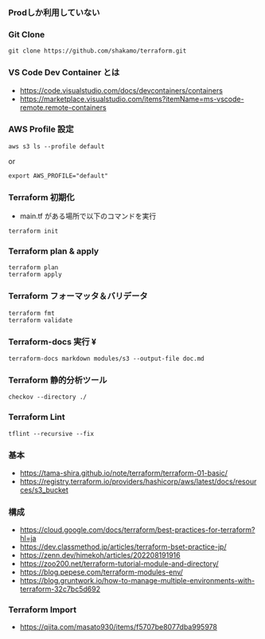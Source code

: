 ### Prodしか利用していない


### Git Clone

```
git clone https://github.com/shakamo/terraform.git
```

### VS Code Dev Container とは

- https://code.visualstudio.com/docs/devcontainers/containers
- https://marketplace.visualstudio.com/items?itemName=ms-vscode-remote.remote-containers

### AWS Profile 設定

```
aws s3 ls --profile default
```

or

```
export AWS_PROFILE="default"
```

### Terraform 初期化

- main.tf がある場所で以下のコマンドを実行

```
terraform init
```

### Terraform plan & apply

```
terraform plan
terraform apply
```

### Terraform フォーマッタ＆バリデータ

```
terraform fmt
terraform validate
```

### Terraform-docs 実行 ¥

```
terraform-docs markdown modules/s3 --output-file doc.md
```

### Terraform 静的分析ツール

```
checkov --directory ./
```

### Terraform Lint

```
tflint --recursive --fix
```

### 基本

- https://tama-shira.github.io/note/terraform/terraform-01-basic/
- https://registry.terraform.io/providers/hashicorp/aws/latest/docs/resources/s3_bucket

### 構成

- https://cloud.google.com/docs/terraform/best-practices-for-terraform?hl=ja
- https://dev.classmethod.jp/articles/terraform-bset-practice-jp/
- https://zenn.dev/himekoh/articles/202208191916
- https://zoo200.net/terraform-tutorial-module-and-directory/
- https://blog.pepese.com/terraform-modules-env/
- https://blog.gruntwork.io/how-to-manage-multiple-environments-with-terraform-32c7bc5d692

### Terraform Import

- https://qiita.com/masato930/items/f5707be8077dba995978

